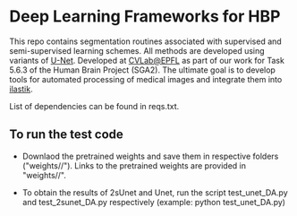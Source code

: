 # Deep Learning Frameworks for HBP

This repo contains segmentation routines associated with supervised and semi-supervised learning schemes. All methods are developed using variants of [U-Net](https://lmb.informatik.uni-freiburg.de/people/ronneber/u-net/). Developed at [CVLab@EPFL](https://cvlab.epfl.ch/) as part of our work for Task 5.6.3 of the Human Brain Project (SGA2). The ultimate goal is to develop tools for automated processing of medical images and integrate them into [ilastik](ilastik.org).

List of dependencies can be found in reqs.txt.

## To run the test code

* Downlaod the pretrained weights and save them in respective folders ("weights/<network name>/"). Links to the pretrained weights are provided in "weights/<network name>/".

* To obtain the results of 2sUnet and Unet, run the script test_unet_DA.py and test_2sunet_DA.py respectively (example: python test_unet_DA.py)
